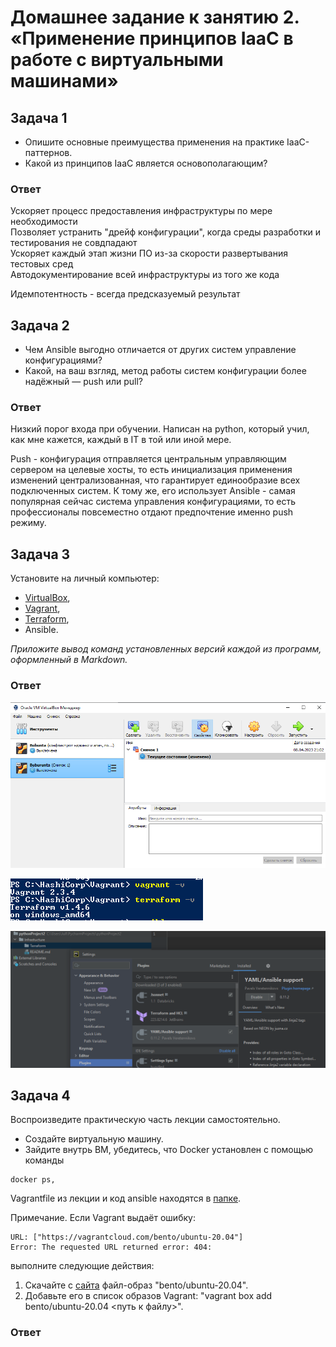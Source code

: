
# Домашнее задание к занятию 2. «Применение принципов IaaC в работе с виртуальными машинами»


## Задача 1

- Опишите основные преимущества применения на практике IaaC-паттернов.
- Какой из принципов IaaC является основополагающим?

### Ответ

Ускоряет процесс предоставления инфраструктуры по мере необходимости  
Позволяет устранить "дрейф конфигурации", когда среды разработки и тестирования не совдпадают  
Ускоряет каждый этап жизни ПО из-за скорости развертывания тестовых сред  
Автодокументирование всей инфраструктуры из того же кода   
  
Идемпотентность - всегда предсказуемый результат  

## Задача 2

- Чем Ansible выгодно отличается от других систем управление конфигурациями?
- Какой, на ваш взгляд, метод работы систем конфигурации более надёжный — push или pull?

### Ответ

Низкий порог входа при обучении. Написан на python, который учил, как мне кажется, каждый в IT в той или иной мере.   
  
Push  - конфигурация отправляется центральным управляющим сервером на целевые хосты, то есть инициализация применения изменений централизованная, что гарантирует единообразие всех подключенных систем. К тому же, его использует Ansible - самая популярная сейчас система управления конфигурациями, то есть профессионалы повсеместно отдают предпочтение именно push режиму.


## Задача 3

Установите на личный компьютер:

- [VirtualBox](https://www.virtualbox.org/),
- [Vagrant](https://github.com/netology-code/devops-materials),
- [Terraform](https://github.com/netology-code/devops-materials/blob/master/README.md),
- Ansible.

*Приложите вывод команд установленных версий каждой из программ, оформленный в Markdown.*

### Ответ

![Скрин](https://github.com/Jlljully/Virt_2/blob/main/Screenshot_1.png "1")  
  
![Скрин](https://github.com/Jlljully/Virt_2/blob/main/Screenshot_2.png "2")  

![Скрин](https://github.com/Jlljully/Virt_2/blob/main/Screenshot_3.png "3")  

## Задача 4 

Воспроизведите практическую часть лекции самостоятельно.

- Создайте виртуальную машину.
- Зайдите внутрь ВМ, убедитесь, что Docker установлен с помощью команды
```
docker ps,
```
Vagrantfile из лекции и код ansible находятся в [папке](https://github.com/netology-code/virt-homeworks/tree/virt-11/05-virt-02-iaac/src).

Примечание. Если Vagrant выдаёт ошибку:
```
URL: ["https://vagrantcloud.com/bento/ubuntu-20.04"]     
Error: The requested URL returned error: 404:
```

выполните следующие действия:

1. Скачайте с [сайта](https://app.vagrantup.com/bento/boxes/ubuntu-20.04) файл-образ "bento/ubuntu-20.04".
2. Добавьте его в список образов Vagrant: "vagrant box add bento/ubuntu-20.04 <путь к файлу>".


### Ответ


